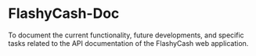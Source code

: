 # FlashyCash-Doc
To document the current functionality, future developments, and specific tasks related to the API documentation of the FlashyCash web application.

